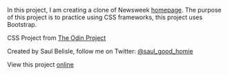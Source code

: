 In this project, I am creating a clone of Newsweek [homepage](https://thenextweb.com/). The purpose of this project is to practice using CSS frameworks, this project uses Bootstrap.

CSS Project from [The Odin Project](https://www.theodinproject.com/lessons/using-bootstrap)

Created by Saul Belisle, follow me on Twitter: [@saul_good_homie](https://twitter.com/saul_good_homie)

View this project [online](https://saul-good-homie.github.io/newsweek-clone/)
